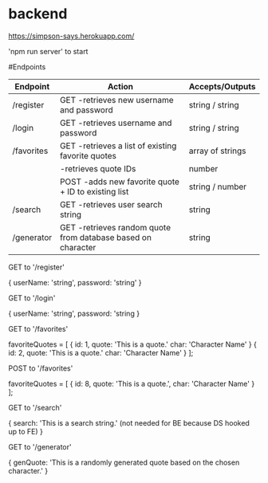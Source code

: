 # backend

https://simpson-says.herokuapp.com/

'npm run server' to start

#Endpoints

| Endpoint   | Action                                                        | Accepts/Outputs  |
|------------|---------------------------------------------------------------|------------------|
| /register  | GET  -retrieves new username and password                     | string / string  |
| /login     | GET  -retrieves username and password                         | string / string  |
| /favorites | GET  -retrieves a list of existing favorite quotes            | array of strings |
             |      -retrieves quote IDs                                     | number           |
|            | POST -adds new favorite quote + ID to existing list           | string / number  |
| /search    | GET  -retrieves user search string                            | string           |
| /generator | GET  -retrieves random quote from database based on character | string           |


GET to '/register'

{
    userName: 'string',
    password: 'string'
}

GET to '/login'

{
    userName: 'string',
    password: 'string
}

GET to '/favorites'

favoriteQuotes = [
    {
        id: 1,
        quote: 'This is a quote.'
        char: 'Character Name'
    }
    {
        id: 2,
        quote: 'This is a quote.'
        char: 'Character Name'
    }
];

POST to '/favorites'

favoriteQuotes = [
    {
        id: 8,
        quote: 'This is a quote.',
        char: 'Character Name'
    }
];

GET to '/search'

{
    search: 'This is a search string.'  (not needed for BE because DS hooked up to FE)
}

GET to '/generator'

{
    genQuote: 'This is a randomly generated quote based on the chosen character.'
}
